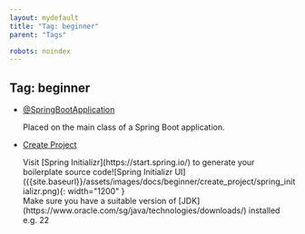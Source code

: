```yaml
---
layout: mydefault
title: "Tag: beginner"
parent: "Tags"

robots: noindex
---
```

<h2>Tag: beginner</h2><div style='margin-top:1rem'><ul>
	<li>
		<a href='/MySpringBootDex/docs/beginner/SpringBootApplication'>@SpringBootApplication</a>
		<p>Placed on the main class of a Spring Boot application.</p>
	</li>
	<li>
		<a href='/MySpringBootDex/docs/beginner/Create_Project'>Create Project</a>
		<p>Visit [Spring Initializr](https://start.spring.io/) to generate your boilerplate source code![Spring Initializr UI]({{site.baseurl}}/assets/images/docs/beginner/create_project/spring_initializr.png){: width="1200" }<br>Make sure you have a suitable version of [JDK](https://www.oracle.com/sg/java/technologies/downloads/) installed e.g. 22<br></p>
	</li>
</ul></div>